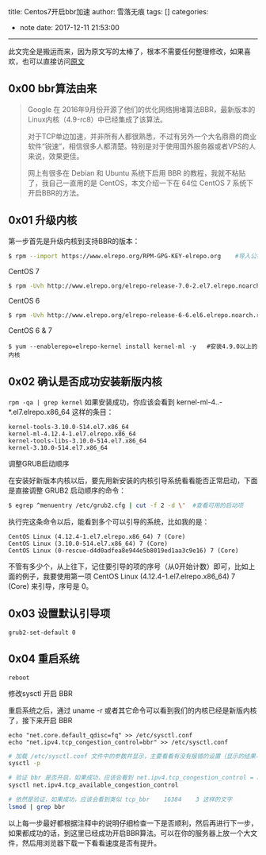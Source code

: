 title: Centos7开启bbr加速
author: 雪落无痕
tags: []
categories:
  - note
date: 2017-12-11 21:53:00
---
此文完全是搬运而来，因为原文写的太棒了，根本不需要任何整理修改，如果喜欢，也可以直接访问[原文](https://ofcss.com/2016/12/12/bbr-congestion-control-algorithm-for-centos-7.html)


## 0x00 bbr算法由来

> Google 在 2016年9月份开源了他们的优化网络拥堵算法BBR，最新版本的 Linux内核（4.9-rc8）中已经集成了该算法。	
>
> 对于TCP单边加速，并非所有人都很熟悉，不过有另外一个大名鼎鼎的商业软件“锐速”，相信很多人都清楚。特别是对于使用国外服务器或者VPS的人来说，效果更佳。	
>
> 网上有很多在 Debian 和 Ubuntu 系统下启用 BBR 的教程，我就不粘贴了，我自己一直用的是 CentOS，本文介绍一下在 64位 CentOS 7 系统下开启BBR的方法。	

<!--more-->
## 0x01 升级内核

第一步首先是升级内核到支持BBR的版本：

```sh
$ rpm --import https://www.elrepo.org/RPM-GPG-KEY-elrepo.org	#导入公钥
```

CentOS 7

```sh
$ rpm -Uvh http://www.elrepo.org/elrepo-release-7.0-2.el7.elrepo.noarch.rpm	#安装elrepo源
```
CentOS 6
```sh
$ rpm -Uvh http://www.elrepo.org/elrepo-release-6-6.el6.elrepo.noarch.rpm	#安装elrepo源
```
CentOS 6 & 7

```
$ yum --enablerepo=elrepo-kernel install kernel-ml -y	#安装4.9.0以上的内核
```

##  0x02 确认是否成功安装新版内核
`rpm -qa | grep kernel`	
如果安装成功，你应该会看到 kernel-ml-4.*.*-*.el7.elrepo.x86_64 这样的条目：

```
kernel-tools-3.10.0-514.el7.x86_64
kernel-ml-4.12.4-1.el7.elrepo.x86_64
kernel-tools-libs-3.10.0-514.el7.x86_64
kernel-3.10.0-514.el7.x86_64
```
调整GRUB启动顺序

在安装好新版本内核以后，要先用新安装的内核引导系统看看能否正常启动，下面是直接调整 GRUB2 启动顺序的命令：

```sh
$ egrep ^menuentry /etc/grub2.cfg | cut -f 2 -d \'	#查看可用的启动项
```
执行完这条命令以后，能看到多个可以引导的系统，比如我的是：

```
CentOS Linux (4.12.4-1.el7.elrepo.x86_64) 7 (Core)
CentOS Linux (3.10.0-514.el7.x86_64) 7 (Core)
CentOS Linux (0-rescue-d4d0adfea8e944e5b8019ed1aa3c9e16) 7 (Core)
```

不管有多少个，从上往下，记住要引导的项的序号（从0开始计数）即可，比如上面的例子，我要使用第一项 CentOS Linux (4.12.4-1.el7.elrepo.x86_64) 7 (Core) 来引导，序号是 0。

## 0x03 设置默认引导项

`grub2-set-default 0`


## 0x04 重启系统

`reboot`


修改sysctl 开启 BBR

重启系统之后，通过 uname -r 或者其它命令可以看到我们的内核已经是新版内核了，接下来开启 BBR

```
echo "net.core.default_qdisc=fq" >> /etc/sysctl.conf
echo "net.ipv4.tcp_congestion_control=bbr" >> /etc/sysctl.conf
```

```sh
# 加载 /etc/sysctl.conf 文件中的参数并显示，主要看看有没有报错的设置（显示的结果与你的配置文件内容有关）
sysctl -p

# 验证 bbr 是否开启，如果成功，应该会看到 net.ipv4.tcp_congestion_control = bbr
sysctl net.ipv4.tcp_available_congestion_control

# 依然是验证，如果成功，应该会看到类似 tcp_bbr    16384    3 这样的文字
lsmod | grep bbr
```
以上每一步最好都根据注释中的说明仔细检查一下是否顺利，然后再进行下一步，如果都成功的话，到这里已经成功开启BBR算法。可以在你的服务器上放一个大文件，然后用浏览器下载一下看看速度是否有提升。
